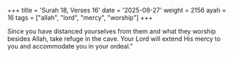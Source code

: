 +++
title = 'Surah 18, Verses 16'
date = '2025-08-27'
weight = 2156
ayah = 16
tags = ["allah", "lord", "mercy", "worship"]
+++

Since you have distanced yourselves from them and what they worship besides Allah, take refuge in the cave. Your Lord will extend His mercy to you and accommodate you in your ordeal.”